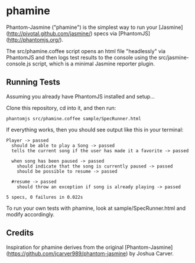 ﻿phamine
=======

Phantom-Jasmine ("phamine") is the simplest way to run your [Jasmine] (http://pivotal.github.com/jasmine/) specs via [PhantomJS] (http://phantomjs.org/).

The src/phamine.coffee script opens an html file "headlessly" via PhantomJS and then logs test results to the console using the src/jasmine-console.js script, which is a minimal Jasmine reporter plugin.

Running Tests
-------------
Assuming you already have PhantomJS installed and setup...

Clone this repository, cd into it, and then run:

	phantomjs src/phamine.coffee sample/SpecRunner.html

If everything works, then you should see output like this in your terminal:

	Player -> passed
	  should be able to play a Song -> passed
	  tells the current song if the user has made it a favorite -> passed

	  when song has been paused -> passed
		should indicate that the song is currently paused -> passed
		should be possible to resume -> passed

	  #resume -> passed
		should throw an exception if song is already playing -> passed

	5 specs, 0 failures in 0.022s

To run your own tests with phamine, look at sample/SpecRunner.html and modify accordingly.

Credits
-------
Inspiration for phamine derives from the original [Phantom-Jasmine] (https://github.com/jcarver989/phantom-jasmine) by Joshua Carver.